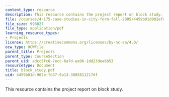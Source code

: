```yaml
---
content_type: resource
description: This resource contains the project report on block study.
file: /courses/4-175-case-studies-in-city-form-fall-2005/4459b01d902efd379a133885811217df_block_study.pdf
file_size: 998027
file_type: application/pdf
learning_resource_types:
- Projects
license: https://creativecommons.org/licenses/by-nc-sa/4.0/
ocw_type: OCWFile
parent_title: Projects
parent_type: CourseSection
parent_uid: adcc5fc6-7ecc-6a7d-ea96-1dd23dea6b53
resourcetype: Document
title: block_study.pdf
uid: 4459b01d-902e-fd37-9a13-3885811217df
---
```

This resource contains the project report on block study.